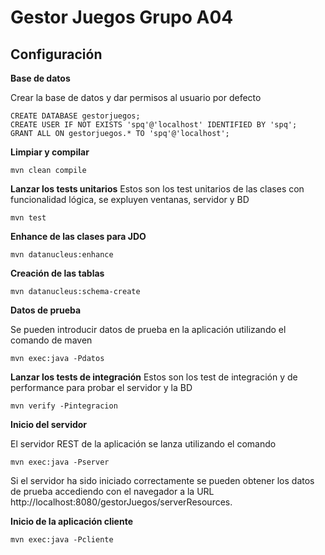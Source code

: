 Gestor Juegos Grupo A04
===============================

Configuración
------------- 

**Base de datos**

Crear la base de datos y dar permisos al usuario por defecto

    CREATE DATABASE gestorjuegos;
    CREATE USER IF NOT EXISTS 'spq'@'localhost' IDENTIFIED BY 'spq';
    GRANT ALL ON gestorjuegos.* TO 'spq'@'localhost';

**Limpiar y compilar**

    mvn clean compile

**Lanzar los tests unitarios**
Estos son los test unitarios de las clases con funcionalidad lógica, se expluyen ventanas, servidor y BD

    mvn test
    
**Enhance de las clases para JDO**

    mvn datanucleus:enhance   

**Creación de las tablas**

    mvn datanucleus:schema-create

**Datos de prueba**

Se pueden introducir datos de prueba en la aplicación utilizando el comando de maven

    mvn exec:java -Pdatos

**Lanzar los tests de integración**
Estos son los test de integración y de performance para probar el servidor y la BD

    mvn verify -Pintegracion

**Inicio del servidor**

El servidor REST de la aplicación se lanza utilizando el comando

    mvn exec:java -Pserver

Si el servidor ha sido iniciado correctamente se pueden obtener los datos de prueba accediendo con el navegador a la URL http://localhost:8080/gestorJuegos/serverResources.

**Inicio de la aplicación cliente**

    mvn exec:java -Pcliente
